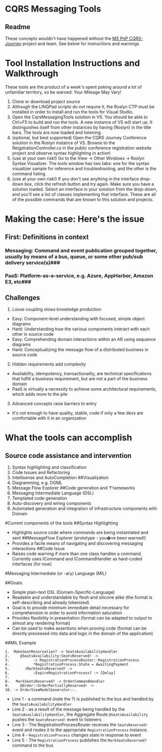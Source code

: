 # CQRS Messaging Tools
## Readme

These concepts wouldn't have happened without the [MS PnP CQRS-Journey](http://cqrsjourney.github.com/) project and team. See below for instructions and warnings

# Tool Installation Instructions and Walkthrough
These tools are the product of a week's spent poking around a lot of unfamiliar territory, so be warned: Your Mileage May Vary!
 1.	Clone or download project source
 2.	Although the LINQPad scripts do not require it, the Roslyn CTP must be installed in order to install and run the tools for Visual Studio.
 3.	Open the CqrsMessagingTools solution in VS. You should be able to Ctrl+F5 to build and run the tools. A new instance of VS will start up. It distinguishes itself from other instances by having (Roslyn) in the title bars. The tools are now loaded and listening. 
 4.	(optional, but best supported) Open the CQRS Journey Conference solution in the Roslyn instance of VS. Browse to the ReigstrationController.cs in the public conference registration website project and observe syntax highlighting in action!
 5.	(use at your own risk!) Go to the View -> Other Windows -> Roslyn Syntax Visualizer. The tools window has two tabs: one for the syntax visualizer sample for reference and troubleshooting, and the other is the command listing. 
 6.	(use at your own risk!) If you don't see anything in the interface drop-down box, click the refresh button and try again. Make sure you have a solution loaded. Select an interface in your solution from the drop-down, and you'll see a list of classes implementing that interface. These are all of the possible commands that are known to this solution and projects. 


# Making the case: Here's the issue
## First: Definitions in context
### Messaging: Command and event publication grouped together, usually by means of a bus, queue, or some other pub/sub delivery service(s)###
### PaaS: Platform-as-a-service, e.g. Azure, AppHarbor, Amazon E3, etc###
## Challenges
 1.	Loose coupling slows knowledge production
* Easy: Component-level understanding with focused, simple object diagrams
* Hard: Understanding how the various components interact with each other in source code
* Easy: Comprehending domain interactions within an AR using sequence diagrams
* Hard: Conceptualizing the message flow of a distributed business in source code
 2.	Hidden requirements add complexity
*	Availability, idempotency, transactionality, are technical specifications that fulfill a business requirement, but are not a part of the business domain
*	PaaS is virtually a necessity to achieve some architectural requirements, which adds more to the pile
 3.	Advanced concepts raise barriers to entry
*	It's not enough to have quality, stable, code if only a few devs are comfortable with it in an organization


# What the tools can accomplish
## Source code assistance and intervention
1. Syntax highlighting and classification
2. Code Issues and Refactoring
3. Intellisense and AutoCompletion
##Visualization
1. Diagramming, e.g. DGML
2. Message Flow Explorer
##Code generation and 'f'rameworks
1. Messaging Intermediate Language (DSL)
2. Templated code generation
3. Auto-discovery and wiring components
4. Automated generation and integration of infrastructure components with Domain

#Current components of the tools
##Syntax Highlighting
- Highlights source code where commands are being instantiated and sent
##MessageFlow Explorer (prototype - you�ve been warned!)
- Provides a facile means of navigating and discovering messaging interactions
##Code Issue
- Raises code warning if more than one class handles a command. Currently uses ICommand and ICommandHandler<T>  as hard-coded interfaces (for now)

#Messaging Intermediate (or -ary) Language (MIL) 

##Goals:
- Simple plain-text DSL (Domain-Specific-Language)
- Readable and understandable by flesh and silicone alike (the format is self-describing and already tokenized)
- Goal is to provide minimum immediate detail necessary for comprehension in order to avoid information saturation
- Provides flexibility in presentation (format can be adapted to output to almost any rendering format) 
- Can be used to make assertions when proving code (format can be directly processed into data and logic in the domain of the application)

##MIL Example
```
1.  MakeSeatReservation? -> SeatsAvailabilityHandler 
2.     @SeatsAvailability:SeatsReserved! -> 
3.           -> RegistrationProcessRouter::RegistrationProcess
4.  	     *RegistrationProcess.State = AwaitingPayment
5. 	     :MarkSeatsReserved? -> 
6.  	     :ExpireRegistrationProcess? -> [Delay]
7.
8.   MarkSeatsReserved? -> OrderCommandHandler
9.     @Order::OrderPartiallyReserved! ->
10.	-> OrderViewModelGenerator::.
```
* Line 1 - a command (note the ?) is published to the bus and handled by the `SeatsAvailabilityHandler`
* Line 2 - as a result of the message being handled by the `SeatsAvailabilityHandler`, the Aggregate Route `@SeatsAvailability` pushes the `SeatsReserved!` event to listeners
* Line 3 - The RegistrationProcessRouter receives the `SeatsReserved!` event and routes it to the appropriate `RegistrationProcess` instance. 
* Line 4 - `RegistrationProcess` changes state in response to event
* Line 5 - The `RegistrationProcess` publishes the `MarkSeatsReserved?` command to the bus
